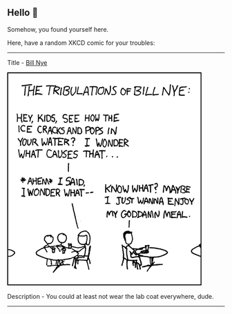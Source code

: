 ## Hello 👀

Somehow, you found yourself here.

Here, have a random XKCD comic for your troubles:

-----------------------------------

Title - [Bill Nye](https://xkcd.com/200)

![Bill Nye](./random_comic.png)

Description - You could at least not wear the lab coat everywhere, dude.

-----------------------------------